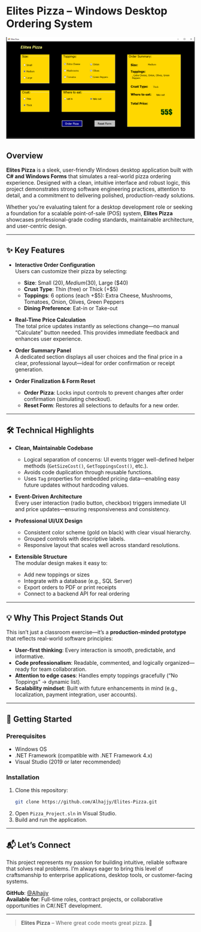 # Elites Pizza – Windows Desktop Ordering System

![Elites Pizza UI](https://github.com/Alhajjy/C_Sharp-Projects/raw/main/FrontEnd%20Projects/Pizza.PNG)  

## Overview

**Elites Pizza** is a sleek, user-friendly Windows desktop application built with **C# and Windows Forms** that simulates a real-world pizza ordering experience. Designed with a clean, intuitive interface and robust logic, this project demonstrates strong software engineering practices, attention to detail, and a commitment to delivering polished, production-ready solutions.

Whether you're evaluating talent for a desktop development role or seeking a foundation for a scalable point-of-sale (POS) system, **Elites Pizza** showcases professional-grade coding standards, maintainable architecture, and user-centric design.

---

## ✨ Key Features

- **Interactive Order Configuration**  
  Users can customize their pizza by selecting:
  - **Size**: Small ($20), Medium ($30), Large ($40)
  - **Crust Type**: Thin (free) or Thick (+$5)
  - **Toppings**: 6 options (each +$5): Extra Cheese, Mushrooms, Tomatoes, Onion, Olives, Green Peppers
  - **Dining Preference**: Eat-in or Take-out

- **Real-Time Price Calculation**  
  The total price updates instantly as selections change—no manual “Calculate” button needed. This provides immediate feedback and enhances user experience.

- **Order Summary Panel**  
  A dedicated section displays all user choices and the final price in a clear, professional layout—ideal for order confirmation or receipt generation.

- **Order Finalization & Form Reset**  
  - **Order Pizza**: Locks input controls to prevent changes after order confirmation (simulating checkout).
  - **Reset Form**: Restores all selections to defaults for a new order.

---

## 🛠 Technical Highlights

- **Clean, Maintainable Codebase**  
  - Logical separation of concerns: UI events trigger well-defined helper methods (`GetSizeCost()`, `GetToppingsCost()`, etc.).
  - Avoids code duplication through reusable functions.
  - Uses `Tag` properties for embedded pricing data—enabling easy future updates without hardcoding values.

- **Event-Driven Architecture**  
  Every user interaction (radio button, checkbox) triggers immediate UI and price updates—ensuring responsiveness and consistency.

- **Professional UI/UX Design**  
  - Consistent color scheme (gold on black) with clear visual hierarchy.
  - Grouped controls with descriptive labels.
  - Responsive layout that scales well across standard resolutions.

- **Extensible Structure**  
  The modular design makes it easy to:
  - Add new toppings or sizes
  - Integrate with a database (e.g., SQL Server)
  - Export orders to PDF or print receipts
  - Connect to a backend API for real ordering

---

## 💡 Why This Project Stands Out

This isn’t just a classroom exercise—it’s a **production-minded prototype** that reflects real-world software principles:

- **User-first thinking**: Every interaction is smooth, predictable, and informative.
- **Code professionalism**: Readable, commented, and logically organized—ready for team collaboration.
- **Attention to edge cases**: Handles empty toppings gracefully (“No Toppings” → dynamic list).
- **Scalability mindset**: Built with future enhancements in mind (e.g., localization, payment integration, user accounts).

---

## 🚀 Getting Started

### Prerequisites
- Windows OS
- .NET Framework (compatible with .NET Framework 4.x)
- Visual Studio (2019 or later recommended)

### Installation
1. Clone this repository:
   ```bash
   git clone https://github.com/Alhajjy/Elites-Pizza.git
   ```
2. Open `Pizza_Project.sln` in Visual Studio.
3. Build and run the application.

---

## 📬 Let’s Connect

This project represents my passion for building intuitive, reliable software that solves real problems. I’m always eager to bring this level of craftsmanship to enterprise applications, desktop tools, or customer-facing systems.

**GitHub**: [@Alhajjy](https://github.com/Alhajjy)  
**Available for**: Full-time roles, contract projects, or collaborative opportunities in C#/.NET development.

---

> **Elites Pizza** – Where great code meets great pizza. 🍕
